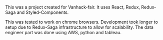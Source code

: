 This was a project created for Vanhack-fair. It uses React, Redux, Redux-Saga and Styled-Components.

This was tested to work on chrome browsers. Development took longer to setup due to Redux-Saga infrastructure to allow for scalability. The data engineer part was done using AWS, python and tableau.

